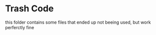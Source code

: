 # Trash Code

this folder contains some files that ended up not beeing used, but work perferctly fine
